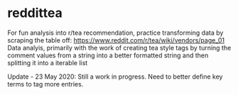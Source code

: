 # reddittea
For fun analysis into r/tea recommendation, practice transforming data by scraping the table off: https://www.reddit.com/r/tea/wiki/vendors/page_01
Data analyis, primarily with the work of creating tea style tags by turning the comment values from a string into a better formatted string and then splitting it into a iterable list

Update - 23 May 2020: Still a work in progress. Need to better define key terms to tag more entries.
